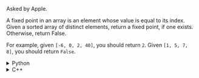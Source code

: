 Asked by Apple.

A fixed point in an array is an element whose value is equal to its index. Given a sorted array of distinct elements, return a fixed point, if one exists. Otherwise, return False.

For example, given `[-6, 0, 2, 40]`, you should return `2`. Given `[1, 5, 7, 8]`, you should return `False`.

<details>
<summary>Python</summary>

```python
def fixed_point(a):
    for i in range(len(a)):
        if (a[i] == i):
            return i
            
    return -1
    
if __name__ == '__main__':
    
    a = [-6, 0, 2, 40]
    
    p = fixed_point(a)
    
    print('False' if (p == -1) else p)
    
    a = [1, 5, 7, 8]
    
    p = fixed_point(a)
    
    print('False' if (p == -1) else p)
```
</details>

<details>
<summary>C++</summary>

```cpp
#include <iostream>
#include <vector>
using namespace std;

int fixed_point(vector<int>& a) {
    for (int i=0; i < a.size(); i++) {
        if (a[i] == i) {
            return i;
        }
    }
    return -1;
}

int main() {
    vector<int> a = {-6, 0, 2, 40};
    
    int p = fixed_point(a);
    
    if (p == -1) cout << "False" << endl; else cout << p << endl;
    
    a = {1, 5, 7, 8};
    
    p = fixed_point(a);
    
    if (p == -1) cout << "False" << endl; else cout << p << endl;
    
    return 0;
}
```
</details>
